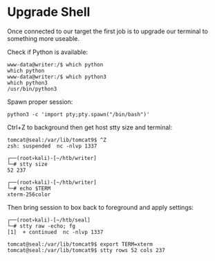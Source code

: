 # Upgrade Shell

Once connected to our target the first job is to upgrade our terminal to something more useable.

Check if Python is available:

```
www-data@writer:/$ which python
which python
www-data@writer:/$ which python3
which python3
/usr/bin/python3
```

Spawn proper session:

```
python3 -c 'import pty;pty.spawn("/bin/bash")'
```

Ctrl+Z to background then get host stty size and terminal:

```
tomcat@seal:/var/lib/tomcat9$ ^Z
zsh: suspended  nc -nlvp 1337

┌──(root💀kali)-[~/htb/writer]
└─# stty size          
52 237

┌──(root💀kali)-[~/htb/writer]
└─# echo $TERM                                                            
xterm-256color
```

Then bring session to box back to foreground and apply settings:

```
┌──(root💀kali)-[~/htb/seal]
└─# stty raw -echo; fg
[1]  + continued  nc -nlvp 1337

tomcat@seal:/var/lib/tomcat9$ export TERM=xterm
tomcat@seal:/var/lib/tomcat9$ stty rows 52 cols 237
```
